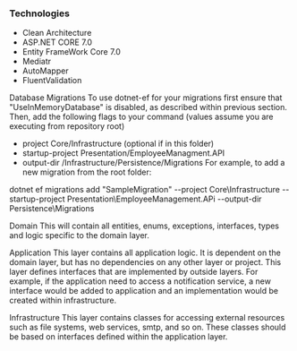 ### **Technologies**
- Clean Architecture
- ASP.NET CORE 7.0
- Entity FrameWork Core 7.0
- Mediatr
- AutoMapper
- FluentValidation

Database Migrations
To use dotnet-ef for your migrations first ensure that "UseInMemoryDatabase" is disabled, as described within previous section. Then, add the following flags to your command (values assume you are executing from repository root)

- project Core/Infrastructure (optional if in this folder)
- startup-project Presentation/EmployeeManagment.API
- output-dir /Infrastructure/Persistence/Migrations
For example, to add a new migration from the root folder:

dotnet ef migrations add "SampleMigration" --project Core\Infrastructure --startup-project Presentation\EmployeeManagement.APi --output-dir Persistence\Migrations

Domain
This will contain all entities, enums, exceptions, interfaces, types and logic specific to the domain layer.

Application
This layer contains all application logic. It is dependent on the domain layer, but has no dependencies on any other layer or project. This layer defines interfaces that are implemented by outside layers. For example, if the application need to access a notification service, a new interface would be added to application and an implementation would be created within infrastructure.

Infrastructure
This layer contains classes for accessing external resources such as file systems, web services, smtp, and so on. These classes should be based on interfaces defined within the application layer.
